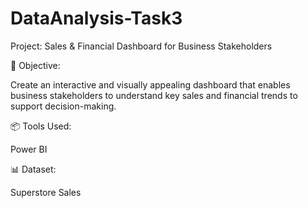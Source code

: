# DataAnalysis-Task3
Project: Sales & Financial Dashboard for Business Stakeholders

🧩 Objective:

Create an interactive and visually appealing dashboard that enables business stakeholders to understand key sales and financial trends to support decision-making.

📦 Tools Used:

Power BI 


📊 Dataset:

Superstore Sales
